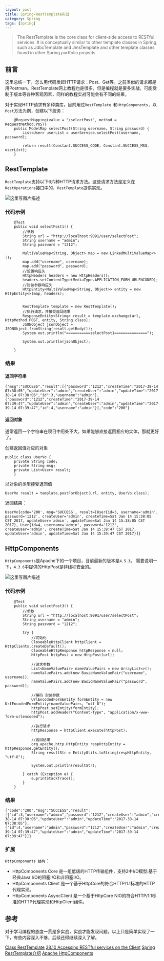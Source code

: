 ```yaml
---
layout: post
title: Spring-RestTemplate实战
category: Spring 
tags: [Spring]
---
```

>The RestTemplate is the core class for client-side access to RESTful services. It is conceptually similar to other template classes in Spring, such as JdbcTemplate and JmsTemplate and other template classes found in other Spring portfolio projects.

## 前言

这里总结一下，怎么用代码发起HTTP请求：Post、Get等。之前类似的请求都是用Postman。RestTemplate网上教程也是很多，但是编程就是要多实战，可能受制于版本等各种客观因素，同样的教程实战可能会有不同的结果。

对于实现HTTP请求有多种类库，目前用过`RestTemplate `和`HttpComponents`，以`Post`方法为例，创建以下服务：

```
	@RequestMapping(value = "/selectPost", method = RequestMethod.POST)
	public ModelMap selectPost(String username, String password) {
		List<User> userList = userService.selectPost(username, password);

		return result(Constant.SUCCESS_CODE, Constant.SUCCESS_MSG, userList);
	}
```

## RestTemplate

`RestTemplate`支持以下6六种HTTP请求方法。这些请求方法是定义在`RestOperations`接口中的，`RestTemplate`提供实现。

![这里写图片描述](http://img.blog.csdn.net/20170627111857187?watermark/2/text/aHR0cDovL2Jsb2cuY3Nkbi5uZXQvUmlja3lJVA==/font/5a6L5L2T/fontsize/400/fill/I0JBQkFCMA==/dissolve/70/gravity/SouthEast)

### 代码示例

```
	@Test
	public void selectPost1() {
		//参数
		String url = "http://localhost:9091/user/selectPost";
		String username = "admin";
		String password = "1212";
		
		MultiValueMap<String, Object> map = new LinkedMultiValueMap<>();
		map.add("username", username);
		map.add("password", password);
		//设置响应头
		HttpHeaders headers = new HttpHeaders();
		headers.setContentType(MediaType.APPLICATION_FORM_URLENCODED);
		//封装参数响应头
		HttpEntity<MultiValueMap<String, Object>> entity = new HttpEntity<>(map, headers);


		RestTemplate template = new RestTemplate();
		//执行请求，并接受返回结果
		ResponseEntity<String> result = template.exchange(url, HttpMethod.POST, entity, String.class);
		JSONObject jsonObject = JSONObject.fromString(result.getBody());
		System.out.println("===========selectPost1===============");

		System.out.println(jsonObject);

	}
```

### 结果

#### 返回字符串

```
{"msg":"SUCCESS","result":[{"password":"1212","createTime":"2017-38-14 07:38:05","updateUser":"admin","createUser":"admin","updateTime":"2017-38-14 07:38:05","id":3,"username":"admin"},{"password":"1212","createTime":"2017-39-14 07:39:47","updateUser":"admin","createUser":"admin","updateTime":"2017-39-14 07:39:47","id":4,"username":"admin"}],"code":"200"}
```

#### 返回对象

通常返回一个字符串在项目中用处不大，如果能够直接返回相应的实体，那就更好了。

创建返回值对应的对象

```
public class UserVo {
	private String code;
	private String msg;
	private List<User> result;
	}
```
以对象的类型接受返回值

`UserVo result = template.postForObject(url, entity, UserVo.class);`

返回结果：

```
UserVo{code='200', msg='SUCCESS', result=[User{id=3, username='admin', password='1212', createUser='admin', createTime=Sat Jan 14 15:38:05 CST 2017, updateUser='admin', updateTime=Sat Jan 14 15:38:05 CST 2017}, User{id=4, username='admin', password='1212', createUser='admin', createTime=Sat Jan 14 15:39:47 CST 2017, updateUser='admin', updateTime=Sat Jan 14 15:39:47 CST 2017}]}
```

## HttpComponents

`HttpComponents`是Apache下的一个项目，目前最新的版本是`4.5.3`。
需要说明一下，`4.3.6`中提供的HttpPost是非线程安全的。

![这里写图片描述](http://img.blog.csdn.net/20170627154544455?watermark/2/text/aHR0cDovL2Jsb2cuY3Nkbi5uZXQvUmlja3lJVA==/font/5a6L5L2T/fontsize/400/fill/I0JBQkFCMA==/dissolve/70/gravity/SouthEast)

### 代码示例

```
	@Test
	public void selectPost3() {
		//参数
		String url = "http://localhost:9091/user/selectPost";
		String username = "admin";
		String password = "1212";

		try {
			//初始化
			CloseableHttpClient httpClient = HttpClients.createDefault();
			CloseableHttpResponse httpResponse = null;
			HttpPost httpPost = new HttpPost(url);

			//请求参数
			List<NameValuePair> nameValuePairs = new ArrayList<>();
			nameValuePairs.add(new BasicNameValuePair("username", username));
			nameValuePairs.add(new BasicNameValuePair("password", password));

			//编码 封装参数
			UrlEncodedFormEntity formEntity = new UrlEncodedFormEntity(nameValuePairs, "utf-8");
			httpPost.setEntity(formEntity);
			httpPost.addHeader("Content-Type", "application/x-www-form-urlencoded");

			//执行请求
			httpResponse = httpClient.execute(httpPost);

			//返回结果
			org.apache.http.HttpEntity respHttpEntity = httpResponse.getEntity();
			String resultStr = EntityUtils.toString(respHttpEntity, "utf-8");

			System.out.println(resultStr);

		} catch (Exception e) {
			e.printStackTrace();
		}
	}
```

### 结果

```
{"code":"200","msg":"SUCCESS","result":[{"id":3,"username":"admin","password":"1212","createUser":"admin","createTime":"2017-38-14 07:38:05","updateUser":"admin","updateTime":"2017-38-14 07:38:05"},{"id":4,"username":"admin","password":"1212","createUser":"admin","createTime":"2017-39-14 07:39:47","updateUser":"admin","updateTime":"2017-39-14 07:39:47"}]}
```

### 扩展

`HttpComponents 结构`：

 - HttpComponents Core 是一组低级的HTTP传输组件，支持2中I/O模型:基于经典Java I/O的阻塞I/O和非阻塞I/O。
 - HttpComponents Client 是一个基于HttpCore的符合HTTP/1.1标准的HTTP代理实现。
 - HttpComponents AsyncClient 是一个基于HttpCore NIO的符合HTTP/1.1标准的HTTP代理实现和HttpClient组件。

## 参考

对于学习编程的态度一贯是多实战，实战才能发现问题。以上只是简单实现了一下，有些内容深入不够，后续还得继续深入了解。

[Class RestTemplate](https://docs.spring.io/spring/docs/current/javadoc-api/org/springframework/web/client/RestTemplate.html)
[28.10 Accessing RESTful services on the Client](http://docs.spring.io/spring/docs/current/spring-framework-reference/htmlsingle/#rest-client-access)
[Spring RestTemplate介绍](http://www.cnblogs.com/softidea/p/5977375.html)
[Apache HttpComponents](http://hc.apache.org/index.html)
